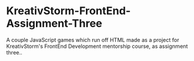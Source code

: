 # KreativStorm-FrontEnd-Assignment-Three
A couple JavaScript games which run off HTML made as a project for KreativStorm's FrontEnd Development mentorship course, as assignment three..
